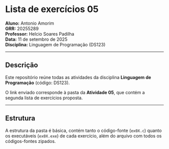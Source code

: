 # Lista de exercícios 05

**Aluno:** Antonio Amorim  
**GRR:** 20255289  
**Professor:** Helcio Soares Padilha  
**Data:** 11 de setembro de 2025  
**Disciplina:** Linguagem de Programação (DS123)  

---

## Descrição
Este repositório reúne todas as atividades da disciplina **Linguagem de Programação** (código: DS123).

O link enviado corresponde à pasta da **Atividade 05**, que contém a segunda lista de exercícios proposta.

---

## Estrutura
A estrutura da pasta é básica, contém tanto o código-fonte (`ex0X.c`) quanto os executáveis (`ex0X.exe`) de cada exercício, além do arquivo com todos os códigos-fontes zipados. 